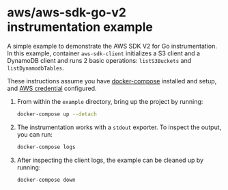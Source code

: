 # aws/aws-sdk-go-v2 instrumentation example

A simple example to demonstrate the AWS SDK V2 for Go instrumentation. In this example, container `aws-sdk-client` initializes a S3 client and a DynamoDB client and runs 2 basic operations: `listS3Buckets` and `listDynamodbTables`.


These instructions assume you have
[docker-compose](https://docs.docker.com/compose/) installed and setup, and [AWS credential](https://docs.aws.amazon.com/cli/latest/userguide/cli-configure-files.html) configured.

1. From within the `example` directory, bring up the project by running:

    ```sh
    docker-compose up --detach
    ```

2. The instrumentation works with a `stdout` exporter. To inspect the output, you can run:

    ```sh
    docker-compose logs
    ```
3. After inspecting the client logs, the example can be cleaned up by running:

    ```sh
    docker-compose down
    ```
